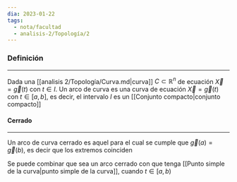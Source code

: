 ```yaml
---
dia: 2023-01-22
tags:
  - nota/facultad
  - analisis-2/Topología/2
---
```

### Definición
---
Dada una [[analisis 2/Topología/Curva.md|curva]] $C \subset \mathbb{R}^n$ de ecuación $\vec{X} = \vec{g}(t)$ con $t \in I$. Un arco de curva es una curva de ecuación $\vec{X} = \vec{g}(t)$ con $t \in [a, b]$,  es decir, el intervalo $I$ es un [[Conjunto compacto|conjunto compacto]]

#### Cerrado
---
Un arco de curva cerrado es aquel para el cual se cumple que $\vec{g}(a)=\vec{g}(b)$, es decir que los extremos coinciden

Se puede combinar que sea un arco cerrado con que tenga [[Punto simple de la curva|punto simple de la curva]], cuando $t \in [a, b)$